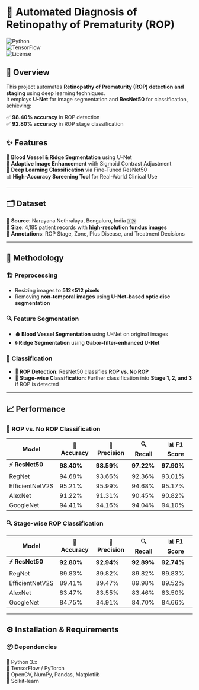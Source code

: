 # 🏥 Automated Diagnosis of Retinopathy of Prematurity (ROP)  

![Python](https://img.shields.io/badge/Python-3.x-blue?logo=python)  
![TensorFlow](https://img.shields.io/badge/Framework-TensorFlow%20%7C%20PyTorch-orange?logo=tensorflow)  
![License](https://img.shields.io/badge/License-MIT-green)  

## 📌 Overview  
This project automates **Retinopathy of Prematurity (ROP) detection and staging** using deep learning techniques.  
It employs **U-Net** for image segmentation and **ResNet50** for classification, achieving:  

✅ **98.40% accuracy** in ROP detection  
✅ **92.80% accuracy** in ROP stage classification  

## ✨ Features  
🚀 **Blood Vessel & Ridge Segmentation** using U-Net  
🔬 **Adaptive Image Enhancement** with Sigmoid Contrast Adjustment  
🤖 **Deep Learning Classification** via Fine-Tuned ResNet50  
📊 **High-Accuracy Screening Tool** for Real-World Clinical Use  

---

## 🗂 Dataset  
📍 **Source**: Narayana Nethralaya, Bengaluru, India 🇮🇳  
📸 **Size**: 4,185 patient records with **high-resolution fundus images**  
📝 **Annotations**: ROP Stage, Zone, Plus Disease, and Treatment Decisions  

---

## 🔬 Methodology  
### 🏗 Preprocessing  
- Resizing images to **512×512 pixels**  
- Removing **non-temporal images** using **U-Net-based optic disc segmentation**  

### 🔍 Feature Segmentation  
- **🩸 Blood Vessel Segmentation** using U-Net on original images  
- **🌀 Ridge Segmentation** using **Gabor-filter-enhanced U-Net**  

### 🔄 Classification  
- **📌 ROP Detection**: ResNet50 classifies **ROP vs. No ROP**  
- **📌 Stage-wise Classification**: Further classification into **Stage 1, 2, and 3** if ROP is detected  

---

## 📈 Performance  

### 🏥 ROP vs. No ROP Classification  

| Model            | 🎯 Accuracy | 🎯 Precision | 🔍 Recall | 📊 F1 Score |
|-----------------|------------|-------------|-----------|------------|
| **⚡ ResNet50**  | **98.40%**  | **98.59%**  | **97.22%** | **97.90%** |
| RegNet         | 94.68%     | 93.66%     | 92.36%    | 93.01%     |
| EfficientNetV2S | 95.21%     | 95.99%     | 94.68%    | 95.17%     |
| AlexNet        | 91.22%     | 91.31%     | 90.45%    | 90.82%     |
| GoogleNet      | 94.41%     | 94.16%     | 94.04%    | 94.10%     |

### 🔍 Stage-wise ROP Classification  

| Model            | 🎯 Accuracy | 🎯 Precision | 🔍 Recall | 📊 F1 Score |
|-----------------|------------|-------------|-----------|------------|
| **⚡ ResNet50**  | **92.80%**  | **92.94%**  | **92.89%** | **92.74%** |
| RegNet         | 89.83%     | 89.82%     | 89.82%    | 89.83%     |
| EfficientNetV2S | 89.41%     | 89.47%     | 89.98%    | 89.52%     |
| AlexNet        | 83.47%     | 83.55%     | 83.46%    | 83.50%     |
| GoogleNet      | 84.75%     | 84.91%     | 84.70%    | 84.66%     |

---

## ⚙️ Installation & Requirements  
### 📦 Dependencies  
🔹 Python 3.x  
🔹 TensorFlow / PyTorch  
🔹 OpenCV, NumPy, Pandas, Matplotlib  
🔹 Scikit-learn  

